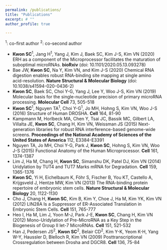 ```yaml
---
permalink: /publications/
title: "Publications"
excerpt: # ""
author_profile: true

---
```

<sup>1</sup>: co-first author
<sup>2</sup>: co-second author

* **Kwon SC**<sup>1</sup>, Jang H<sup>1</sup>, Yang J, Kim J, Baek SC, Kim J-S, Kim VN (2020) ERH as a component of the Microprocessor facilitates the maturation of suboptimal microRNAs. **bioRxiv** (doi: 10.1101/2020.05.13.093278)
* Bae JW, **Kwon SC**, Na Y, Kim VN, and Kim J-S (2020) Chemical RNA digestion enables robust RNA-binding site mapping at single amino acid-resolution. **Nature Structural & Molecular Biology** (doi: 10.1038/s41594-020-0436-2)
* **Kwon SC**, Baek SC, Choi Y-G, Yang J, Lee Y, Woo J-S, Kim VN (2019) Molecular basis for the single-nucleotide precision of primary microRNA processing. **Molecular Cell** 73, 505-518  
* **Kwon SC**<sup>1</sup>, Nguyen TA<sup>1</sup>, Choi Y-G<sup>1</sup>, Jo MH, Hohng S, Kim VN, Woo J-S (2016) Structure of Human DROSHA. **Cell** 164, 81-90 
* Kampmann M, Horlbeck MA, Chen Y, Tsai JC, Bassik MC, Gilbert LA, Villalta JE, **Kwon SC**, Chang H, Kim VN, Weissman JS (2015) Next-generation libraries for robust RNA interference-based genome-wide screens. **Proceedings of the National Academy of Sciences of the United States of America** 112, E3384-E3391  
* Nguyen TA, Jo MH, Choi Y-G, Park J, **Kwon SC**, Hohng S, Kim VN, Woo J-S (2015) Functional Anatomy of the Human Microprocessor. **Cell** 161, 1374-1387  
* Lim J, Ha M, Chang H, **Kwon SC**, Simanshu DK, Patel DJ, Kim VN (2014) Uridylation by TUT4 and TUT7 Marks mRNA for Degradation. **Cell** 159, 1365-1376  
* **Kwon SC**, Yi H, Eichelbaum K, Föhr S, Fischer B, You KT, Castello A, Krijgsveld J, Hentze MW, Kim VN (2013) The RNA-binding protein repertoire of embryonic stem cells. **Nature Structural & Molecular Biology** 20, 1122-1130  
* Cho J, Chang H, **Kwon SC**, Kim B, Kim Y, Choe J, Ha M, Kim YK, Kim VN (2012) LIN28A Is a Suppressor of ER-Associated Translation in Embryonic Stem Cells. **Cell** 151, 765-777  
* Heo I, Ha M, Lim J, Yoon M-J, Park J-E, **Kwon SC**, Chang H, Kim VN (2012) Mono-Uridylation of Pre-MicroRNA as a Key Step in the Biogenesis of Group II let-7 MicroRNAs. **Cell** 151, 521-532  
* Han J, Pedersen JS<sup>2</sup>, **Kwon SC**<sup>2</sup>, Belair CD<sup>2</sup>, Kim Y-K, Yeom K-H, Yang W-Y, Haussler D, Blelloch R, Kim VN (2009) Posttranscriptional Crossregulation between Drosha and DGCR8. **Cell** 136, 75-84 


